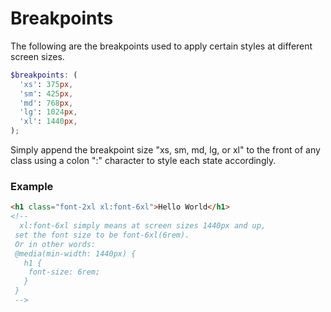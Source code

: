 # Breakpoints

The following are the breakpoints used to apply certain styles at different screen sizes.

```scss
$breakpoints: (
  'xs': 375px,
  'sm': 425px,
  'md': 768px,
  'lg': 1024px,
  'xl': 1440px,
);
```

Simply append the breakpoint size "xs, sm, md, lg, or xl" to the front of any class using a colon ":" character to style each state accordingly.

### **Example**

```html
<h1 class="font-2xl xl:font-6xl">Hello World</h1>
<!--
  xl:font-6xl simply means at screen sizes 1440px and up,
 set the font size to be font-6xl(6rem). 
 Or in other words:
 @media(min-width: 1440px) {
   h1 {
    font-size: 6rem;
   }
 }
 -->
```
